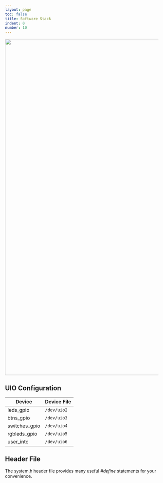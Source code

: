 ```yaml
---
layout: page
toc: false
title: Software Stack
indent: 0
number: 10
---
```


<img src = "{% link media/software_stack.png %}" width="1100">


## UIO Configuration 



| Device        | Device File           |
|---------------|-----------------------|
| leds_gpio     | `/dev/uio2`           |
| btns_gpio     | `/dev/uio3`           |
| switches_gpio | `/dev/uio4`           |
| rgbleds_gpio  | `/dev/uio5`           |
| user_intc     | `/dev/uio6`           |

## Header File 

The [system.h](https://github.com/byu-cpe/ecen427_student/blob/master/userspace/drivers/system.h) header file provides many useful *#define* statements for your convenience.